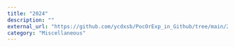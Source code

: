 ```yaml
---
title: "2024"
description: ""
external_url: "https://github.com/ycdxsb/PocOrExp_in_Github/tree/main/2024/README.md"
category: "Miscellaneous"
---
```

